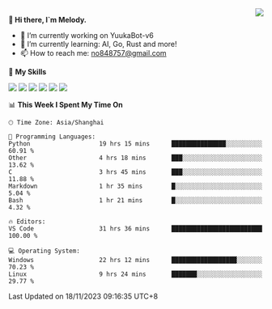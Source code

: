 <a href="#">
  <img align="right" src="https://github-readme-stats.vercel.app/api?username=melodyyuuka&count_private=true&show_icons=true" />
</a>

**👋 Hi there, I`m Melody.**

- 🔭 I’m currently working on YuukaBot-v6
- 🌱 I’m currently learning: AI, Go, Rust and more!
- 📫 How to reach me: no848757@gmail.com

🌟 **My Skills** 

![](https://img.shields.io/badge/-Python-3e74a2?style=flat-square&logo=Python&logoColor=fff)
![](https://img.shields.io/badge/-Java-007396?style=flat-square&logo=OpenJDK&logoColor=fff)
![](https://img.shields.io/badge/-Node.js-339933?style=flat-square&logo=Node.js&logoColor=fff)
![](https://img.shields.io/badge/-Git-f05032?style=flat-square&logo=git&logoColor=fff)
![](https://img.shields.io/badge/-PostgreSQL-4169e1?style=flat-square&logo=PostgreSQL&logoColor=fff)
![](https://img.shields.io/badge/-VSCode-007acc?style=flat-square&logo=Visual-Studio-Code&logoColor=fff)


<!--START_SECTION:waka-->
📊 **This Week I Spent My Time On** 

```text
🕑︎ Time Zone: Asia/Shanghai

💬 Programming Languages: 
Python                   19 hrs 15 mins      ███████████████░░░░░░░░░░   60.91 % 
Other                    4 hrs 18 mins       ███░░░░░░░░░░░░░░░░░░░░░░   13.62 % 
C                        3 hrs 45 mins       ███░░░░░░░░░░░░░░░░░░░░░░   11.88 % 
Markdown                 1 hr 35 mins        █░░░░░░░░░░░░░░░░░░░░░░░░    5.04 % 
Bash                     1 hr 21 mins        █░░░░░░░░░░░░░░░░░░░░░░░░    4.32 % 

🔥 Editors: 
VS Code                  31 hrs 36 mins      █████████████████████████   100.00 % 

💻 Operating System: 
Windows                  22 hrs 12 mins      ██████████████████░░░░░░░   70.23 % 
Linux                    9 hrs 24 mins       ███████░░░░░░░░░░░░░░░░░░   29.77 % 
```


 Last Updated on 18/11/2023 09:16:35 UTC+8
<!--END_SECTION:waka-->
